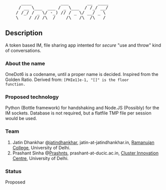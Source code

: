 <pre>
	  ____           ___       __  ____
	 / __ \___  ___ / _ \___  / /_/ __/
	/ /_/ / _ \/ -_) // / _ \/ __/ _ \ 
	\____/_//_/\__/____/\___/\__/\___/ 
</pre>

## Description
A token based IM, file sharing app intented for *secure* "use and throw" kind of conversations.

### About the name
OneDot6 is a codename, until a proper name is decided. Inspired from the Golden Ratio. Derived from: <code>[PHIe1]e-1, "[]" is the floor function.</code>

### Proposed technology
Python (Bottle framework) for handshaking and Node.JS (Possibly) for the IM sockets.
Database is not required, but a flatfile TMP file per session would be used.


### Team
1. Jatin Dhankhar @[jatindhankhar](https://github.com/jatindhankhar), jatin-at-jatindhankhar.in, [Ramanujan College](http://www.ramanujancollege.ac.in), University of Delhi.
2. Prashant Sinha @[Prashnts](https://github.com/prashnts), prashant-at-ducic.ac.in, [Cluster Innovation Centre](http://ducic.ac.in), University of Delhi.

### Status
Proposed